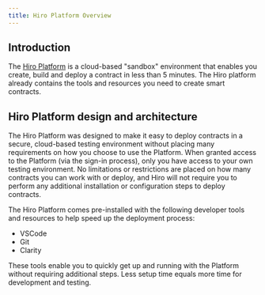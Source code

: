 ```yaml
---
title: Hiro Platform Overview
---
```


## Introduction

The [Hiro Platform](https://platform.hiro.so/) is a cloud-based "sandbox" environment that enables you create, build and deploy a contract in less than 5 minutes. The Hiro platform already contains the tools and resources you need to create smart contracts.

## Hiro Platform design and architecture

The Hiro Platform was designed to make it easy to deploy contracts in a secure, cloud-based testing environment without placing many requirements on how you choose to use the Platform. When granted access to the Platform (via the sign-in process), only you have access to your own testing environment. No limitations or restrictions are placed on how many contracts you can work with or deploy, and Hiro will not require you to perform any additional installation or configuration steps to deploy contracts.

The Hiro Platform comes pre-installed with the following developer tools and resources to help speed up the deployment process:

- VSCode
- Git
- Clarity

These tools enable you to quickly get up and running with the Platform without requiring additional steps. Less setup time equals more time for development and testing.
